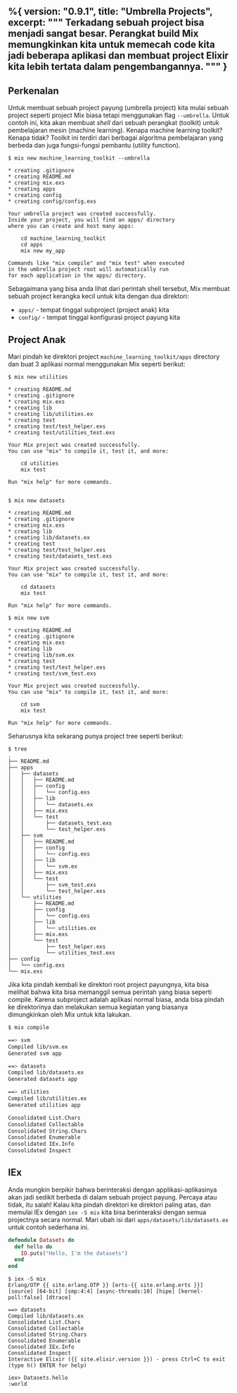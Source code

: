 %{
  version: "0.9.1",
  title: "Umbrella Projects",
  excerpt: """
  Terkadang sebuah project bisa menjadi sangat besar. Perangkat build Mix memungkinkan kita untuk memecah code kita jadi beberapa aplikasi dan membuat project Elixir kita lebih tertata dalam pengembangannya.
  """
}
---

## Perkenalan

Untuk membuat sebuah project payung (umbrella project) kita mulai sebuah project seperti project Mix biasa tetapi menggunakan flag `--umbrella`. Untuk contoh ini, kita akan membuat *shell* dari sebuah perangkat (toolkit) untuk pembelajaran mesin (machine learning). Kenapa machine learning toolkit? Kenapa tidak? Toolkit ini terdiri dari berbagai algoritma pembelajaran yang berbeda dan juga fungsi-fungsi pembantu (utility function).

```shell
$ mix new machine_learning_toolkit --umbrella

* creating .gitignore
* creating README.md
* creating mix.exs
* creating apps
* creating config
* creating config/config.exs

Your umbrella project was created successfully.
Inside your project, you will find an apps/ directory
where you can create and host many apps:

    cd machine_learning_toolkit
    cd apps
    mix new my_app

Commands like "mix compile" and "mix test" when executed
in the umbrella project root will automatically run
for each application in the apps/ directory.
```

Sebagaimana yang bisa anda lihat dari perintah shell tersebut, Mix membuat sebuah project kerangka kecil untuk kita dengan dua direktori:

- `apps/` - tempat tinggal subproject (project anak) kita
- `config/` - tempat tinggal konfigurasi project payung kita

## Project Anak

Mari pindah ke direktori project `machine_learning_toolkit/apps` directory dan buat 3 aplikasi normal menggunakan Mix seperti berikut:

```shell
$ mix new utilities

* creating README.md
* creating .gitignore
* creating mix.exs
* creating lib
* creating lib/utilities.ex
* creating test
* creating test/test_helper.exs
* creating test/utilities_test.exs

Your Mix project was created successfully.
You can use "mix" to compile it, test it, and more:

    cd utilities
    mix test

Run "mix help" for more commands.


$ mix new datasets

* creating README.md
* creating .gitignore
* creating mix.exs
* creating lib
* creating lib/datasets.ex
* creating test
* creating test/test_helper.exs
* creating test/datasets_test.exs

Your Mix project was created successfully.
You can use "mix" to compile it, test it, and more:

    cd datasets
    mix test

Run "mix help" for more commands.

$ mix new svm

* creating README.md
* creating .gitignore
* creating mix.exs
* creating lib
* creating lib/svm.ex
* creating test
* creating test/test_helper.exs
* creating test/svm_test.exs

Your Mix project was created successfully.
You can use "mix" to compile it, test it, and more:

    cd svm
    mix test

Run "mix help" for more commands.
```

Seharusnya kita sekarang punya project tree seperti berikut:

```shell
$ tree
.
├── README.md
├── apps
│   ├── datasets
│   │   ├── README.md
│   │   ├── config
│   │   │   └── config.exs
│   │   ├── lib
│   │   │   └── datasets.ex
│   │   ├── mix.exs
│   │   └── test
│   │       ├── datasets_test.exs
│   │       └── test_helper.exs
│   ├── svm
│   │   ├── README.md
│   │   ├── config
│   │   │   └── config.exs
│   │   ├── lib
│   │   │   └── svm.ex
│   │   ├── mix.exs
│   │   └── test
│   │       ├── svm_test.exs
│   │       └── test_helper.exs
│   └── utilities
│       ├── README.md
│       ├── config
│       │   └── config.exs
│       ├── lib
│       │   └── utilities.ex
│       ├── mix.exs
│       └── test
│           ├── test_helper.exs
│           └── utilities_test.exs
├── config
│   └── config.exs
└── mix.exs
```

Jika kita pindah kembali ke direktori root project payungnya, kita bisa melihat bahwa kita bisa memanggil semua perintah yang biasa seperti compile. Karena subproject adalah aplikasi normal biasa, anda bisa pindah ke direktorinya dan melakukan semua kegiatan yang biasanya dimungkinkan oleh Mix untuk kita lakukan.

```bash
$ mix compile

==> svm
Compiled lib/svm.ex
Generated svm app

==> datasets
Compiled lib/datasets.ex
Generated datasets app

==> utilities
Compiled lib/utilities.ex
Generated utilities app

Consolidated List.Chars
Consolidated Collectable
Consolidated String.Chars
Consolidated Enumerable
Consolidated IEx.Info
Consolidated Inspect
```

## IEx

Anda mungkin berpikir bahwa berinteraksi dengan applikasi-aplikasinya akan jadi sedikit berbeda di dalam sebuah project payung. Percaya atau tidak, itu salah! Kalau kita pindah direktori ke direktori paling atas, dan memulai IEx dengan `iex -S mix` kita bisa berinteraksi dengan semua projectnya secara normal. Mari ubah isi dari `apps/datasets/lib/datasets.ex` untuk contoh sederhana ini.

```elixir
defmodule Datasets do
  def hello do
    IO.puts("Hello, I'm the datasets")
  end
end
```

```shell
$ iex -S mix
Erlang/OTP {{ site.erlang.OTP }} [erts-{{ site.erlang.erts }}] [source] [64-bit] [smp:4:4] [async-threads:10] [hipe] [kernel-poll:false] [dtrace]

==> datasets
Compiled lib/datasets.ex
Consolidated List.Chars
Consolidated Collectable
Consolidated String.Chars
Consolidated Enumerable
Consolidated IEx.Info
Consolidated Inspect
Interactive Elixir ({{ site.elixir.version }}) - press Ctrl+C to exit (type h() ENTER for help)

iex> Datasets.hello
:world
```
